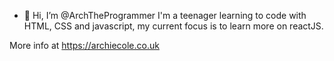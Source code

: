 - 👋 Hi, I’m @ArchTheProgrammer
I'm a teenager learning to code with HTML, CSS and javascript, my current focus is to learn more on reactJS.

More info at https://archiecole.co.uk
